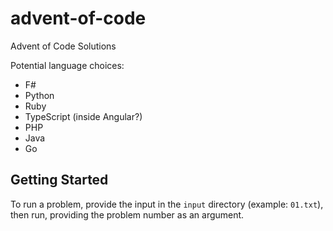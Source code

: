 # advent-of-code
Advent of Code Solutions

Potential language choices:
* F#
* Python
* Ruby
* TypeScript (inside Angular?)
* PHP
* Java
* Go

## Getting Started

To run a problem, provide the input in the `input` directory (example: `01.txt`), then run, providing the problem number
as an argument.